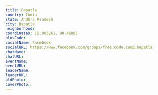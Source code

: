 ```yaml
---
title: Bapatla
country: India
state: Andhra Pradesh
city: Bapatla
neighborhood: 
coordinates: 15.905261, 80.46805
plusCode:
socialName: Facebook
socialURL: https://www.facebook.com/groups/free.code.camp.bapatla
chatName:
chatURL:
eventName:
eventURL:
leaderName:
leaderURL:
oldPhoto: 
coverPhoto:
---
```

